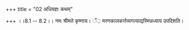 +++
title = "02 अधियज्ञः कथम्"

+++
।।8.1 -- 8.2।। नमः श्रीमते कृष्णाय। ँ़
मरणकालकर्त्तव्यगत्याद्यस्मिन्नध्याय उपदिशति।
